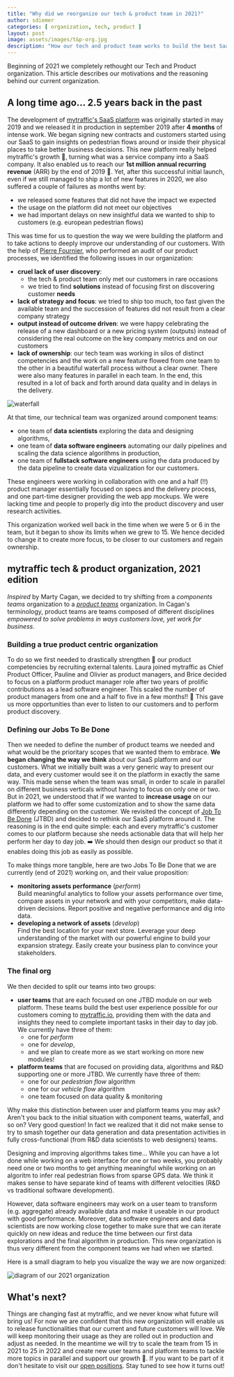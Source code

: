```yaml
---
title: "Why did we reorganize our tech & product team in 2021?"
author: sdiemer
categories: [ organization, tech, product ]
layout: post
image: assets/images/t&p-org.jpg
description: "How our tech and product team works to build the best SaaS platform for our customers."
---
```


Beginning of 2021 we completely rethought our Tech and Product organization.
This article describes our motivations and the reasoning behind our current
organization.


## A long time ago… 2.5 years back in the past

The development of [mytraffic's SaaS platform](https://app.mytraffic.io) was
originally started in may 2019 and we released it in production in september
2019 after **4 months** of intense work. We began signing new contracts and
customers started using our SaaS to gain insights on pedestrian flows around or
inside their physical places to take better business decisions. This new
platform really helped mytraffic's growth :rocket:, turning what was a service
company into a SaaS company. It also enabled us to reach our **1st million
annual recurring revenue** (ARR) by the end of 2019 :money_mouth_face:.  Yet,
after this successful initial launch, even if we still managed to ship a lot of
new features in 2020, we also suffered a couple of failures as months went by:
- we released some features that did not have the impact we expected
- the usage on the platform did not meet our objectives
- we had important delays on new insightful data we wanted to ship to customers
  (e.g. european pedestrian flows)

This was time for us to question the way we were building the platform and to
take actions to deeply improve our understanding of our customers.  With the
help of [Pierre Fournier](https://www.linkedin.com/in/fournierpierre/), who
performed an audit of our product processes, we identified the following issues
in our organization:
- **cruel lack of user discovery**:
    - the tech & product team only met our customers in rare occasions
    - we tried to find **solutions** instead of focusing first on discovering
      customer **needs**
- **lack of strategy and focus**: we tried to ship too much, too fast given the
  available team and the succession of features did not result from a clear
  company strategy
- **output instead of outcome driven**: we were happy celebrating the release
  of a new dashboard or a new pricing system (outputs) instead of considering
  the real outcome on the key company metrics and on our customers
- **lack of ownership**: our tech team was working in silos of distinct
  competencies and the work on a new feature flowed from one team to the other
  in a beautiful waterfall process without a clear owner. There were also many
  features in parallel in each team. In the end, this resulted in a lot of back
  and forth around data quality and in delays in the delivery.

![waterfall](/assets/images/waterfall.jpg)

At that time, our technical team was organized around component teams:
- one team of **data scientists** exploring the data and designing algorithms,
- one team of **data software engineers** automating our daily pipelines and
  scaling the data science algorithms in production,
- one team of **fullstack software engineers** using the data produced by the
  data pipeline to create data vizualization for our customers.

These engineers were working in collaboration with one and a half (!!) product
manager essentially focused on specs and the delivery process, and one
part-time designer providing the web app mockups. We were lacking time and
people to properly dig into the product discovery and user research activities.

This organization worked well back in the time when we were 5 or 6 in the team,
but it began to show its limits when we grew to 15. We hence decided to change
it to create more focus, to be closer to our customers and regain ownership.

## mytraffic tech & product organization, 2021 edition

*Inspired* by Marty Cagan, we decided to try shifting from a *components teams*
organization to a *[product teams](https://svpg.com/product-vs-feature-teams/)*
organization. In Cagan's terminology, product teams are teams composed of
different disciplines *empowered to solve problems in ways customers love, yet
work for business*.

### Building a true product centric organization

To do so we first needed to drastically strengthen :muscle: our product
competencies by recruiting external talents. Laura joined mytraffic as Chief
Product Officer, Pauline and Olivier as product managers, and Brice decided to
focus on a platform product manager role after two years of prolific
contributions as a lead software engineer. This scaled the number of product
managers from one and a half to five in a few months!! :100: This gave us more
opportunities than ever to listen to our customers and to perform product
discovery.


### Defining our Jobs To Be Done

Then we needed to define the number of product teams we needed and what would
be the prioritary scopes that we wanted them to embrace. **We began changing
the way we think** about our SaaS platform and our customers. What we initially
built was a very generic way to present our data, and every customer would see
it on the platform in exactly the same way. This made sense when the team was
small, in order to scale in parallel on different business verticals without
having to focus on only one or two. But in 2021, we understood that if we
wanted to **increase usage** on our platform we had to offer some customization
and to show the same data differently depending on the customer.  We revisited
the concept of [Job To Be
Done](https://hbr.org/2016/09/know-your-customers-jobs-to-be-done) (JTBD) and
decided to rethink our SaaS platform around it. The reasoning is in the end
quite simple: each and every mytraffic's customer comes to our platform because
she needs actionable data that will help her perform her day to day job.
:arrow_right: We should then design our product so that it enables doing this
job as easily as possible.

To make things more tangible, here are two Jobs To Be Done that we are
currently (end of 2021) working on, and their value proposition:
- **monitoring assets performance** (*perform*)  
  Build meaningful analytics to follow your assets performance over time,
  compare assets in your network and with your competitors, make data-driven
  decisions. Report positive and negative performance and dig into data.
- **developing a network of assets** (*develop*)  
  Find the best location for your next store.  Leverage your deep understanding
  of the market with our powerful engine to build your expansion strategy.
  Easily create your business plan to convince your stakeholders.


### The final org

We then decided to split our teams into two groups:

- **user teams** that are each focused on one JTBD module on our web platform.
  These teams build the best user experience possible for our customers coming
  to [mytraffic.io](https://app.mytraffic.io), providing them with the data and
  insights they need to complete important tasks in their day to day job. We
  currently have three of them:
    - one for *perform*
    - one for *develop*,
    - and we plan to create more as we start working on more new modules!
- **platform teams** that are focused on providing data, algorithms and R&D
  supporting one or more JTBD. We currently have three of them:
    - one for our *pedestrian flow* algorithm
    - one for our *vehicle flow* algorithm
    - one team focused on data quality & monitoring

Why make this distinction between user and platform teams you may ask?
Aren't you back to the initial situation with component teams, waterfall, and
so on? Very good question! In fact we realized that it did not make sense to
try to smash together our data generation and data presentation activities in
fully cross-functional (from R&D data scientists to web designers) teams.

Designing and improving algorithms takes time… While you can have a lot done
while working on a web interface for one or two weeks, you probably need one or
two months to get anything meaningful while working on an algoritm to infer
real pedestrian flows from sparse GPS data. We think it makes sense to have
separate kind of teams with different velocities (R&D vs traditional software
development).

However, data software engineers may work on a user team to transform (e.g.
aggregate) already available data and make it useable in our product with good
performance. Moreover, data software engineers and data scientists are now
working close together to make sure that we can iterate quickly on new ideas
and reduce the time between our first data explorations and the final algorithm
in production. This new organization is thus very different from the component
teams we had when we started.

Here is a small diagram to help you visualize the way we are now organized:

![diagram of our 2021 organization](/assets/images/team_diagram.jpg)

## What's next?

Things are changing fast at mytraffic, and we never know what future will bring
us! For now we are confident that this new organization will enable us to
release functionalities that our current and future customers will love. We
will keep monitoring their usage as they are rolled out in production and
adjust as needed. In the meantime we will try to scale the team from 15 in 2021
to 25 in 2022 and create new user teams and platform teams to tackle more
topics in parallel and support our growth :rocket:. If you want to be part of
it don't hesitate to visit our [open
positions](https://www.welcometothejungle.com/fr/companies/mytraffic/jobs).
Stay tuned to see how it turns out!
